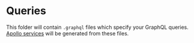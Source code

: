 # Queries

This folder will contain `.graphql` files which specify your GraphQL queries. [Apollo services](https://www.apollographql.com/docs/angular/basics/services/) will be generated from these files.
